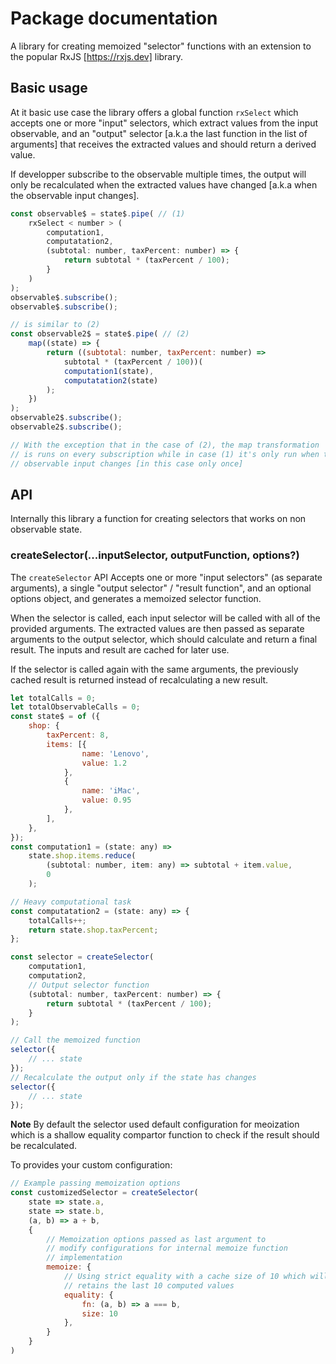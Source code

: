 # Package documentation

A library for creating memoized "selector" functions with an extension to the popular RxJS [https://rxjs.dev] library.

## Basic usage

At it basic use case the library offers a global function `rxSelect` which accepts one or more "input" selectors, which extract values from the input observable, and an "output" selector [a.k.a the last function in the list of arguments] that receives the extracted values and should return a derived value.

If developper subscribe to the observable multiple times, the output will only
be recalculated when the extracted values have changed [a.k.a when the observable input changes].

```js
const observable$ = state$.pipe( // (1)
    rxSelect < number > (
        computation1,
        computatation2,
        (subtotal: number, taxPercent: number) => {
            return subtotal * (taxPercent / 100);
        }
    )
);
observable$.subscribe();
observable$.subscribe();

// is similar to (2)
const observable2$ = state$.pipe( // (2)
    map((state) => {
        return ((subtotal: number, taxPercent: number) =>
            subtotal * (taxPercent / 100))(
            computation1(state),
            computatation2(state)
        );
    })
);
observable2$.subscribe();
observable2$.subscribe();

// With the exception that in the case of (2), the map transformation
// is runs on every subscription while in case (1) it's only run when the source
// observable input changes [in this case only once]
```

## API

Internally this library a function for creating selectors that works on non observable state.

### createSelector(...inputSelector, outputFunction, options?)

The `createSelector` API Accepts one or more "input selectors" (as separate arguments), a single "output selector" / "result function", and an optional options object, and generates a memoized selector function.

When the selector is called, each input selector will be called with all of the provided arguments. The extracted values are then passed as separate arguments to the output selector, which should calculate and return a final result. The inputs and result are cached for later use.

If the selector is called again with the same arguments, the previously cached result is returned instead of recalculating a new result.

```js
let totalCalls = 0;
let totalObservableCalls = 0;
const state$ = of ({
    shop: {
        taxPercent: 8,
        items: [{
                name: 'Lenovo',
                value: 1.2
            },
            {
                name: 'iMac',
                value: 0.95
            },
        ],
    },
});
const computation1 = (state: any) =>
    state.shop.items.reduce(
        (subtotal: number, item: any) => subtotal + item.value,
        0
    );

// Heavy computational task
const computatation2 = (state: any) => {
    totalCalls++;
    return state.shop.taxPercent;
};

const selector = createSelector(
    computation1,
    computation2,
    // Output selector function
    (subtotal: number, taxPercent: number) => {
        return subtotal * (taxPercent / 100);
    }
);

// Call the memoized function
selector({
    // ... state
});
// Recalculate the output only if the state has changes
selector({
    // ... state
});
```

**Note**
By default the selector used default configuration for meoization which is a shallow equality compartor function to check if the result should be recalculated.

To provides your custom configuration:

```js
// Example passing memoization options
const customizedSelector = createSelector(
    state => state.a,
    state => state.b,
    (a, b) => a + b, 
    {
        // Memoization options passed as last argument to
        // modify configurations for internal memoize function
        // implementation
        memoize: {
            // Using strict equality with a cache size of 10 which will
            // retains the last 10 computed values
            equality: {
                fn: (a, b) => a === b,
                size: 10
            },
        }
    }
)
```
